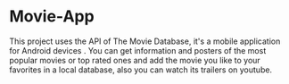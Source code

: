 # Movie-App
This project uses the API of The Movie Database, it's a mobile application for Android devices . You can get information and posters of the most popular movies or top rated ones and add the movie you like to your favorites in a local database, also you can watch its trailers on youtube.
